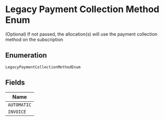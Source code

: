 
# Legacy Payment Collection Method Enum

(Optional) If not passed, the allocation(s) will use the payment collection method on the subscription

## Enumeration

`LegacyPaymentCollectionMethodEnum`

## Fields

| Name |
|  --- |
| `AUTOMATIC` |
| `INVOICE` |

